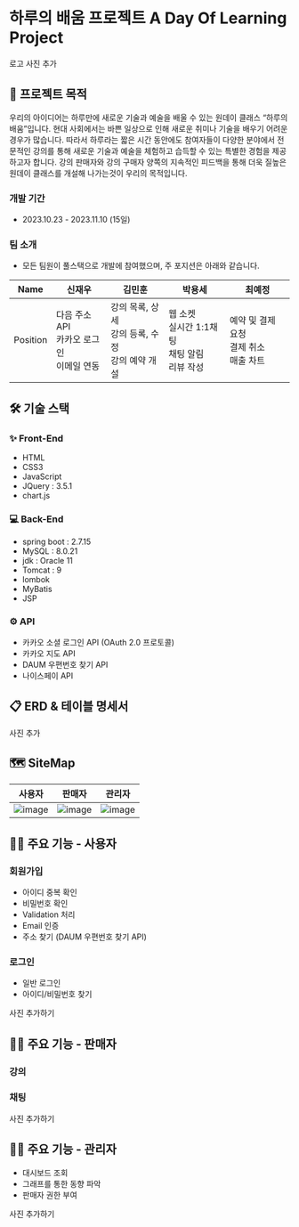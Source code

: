 # 하루의 배움 프로젝트 A Day Of Learning Project
로고 사진 추가


## 📝 프로젝트 목적
우리의 아이디어는 하루만에 새로운 기술과 예술을 배울 수 있는 원데이 클래스 “하루의 배움”입니다. 
현대 사회에서는 바쁜 일상으로 인해 새로운 취미나 기술을 배우기 어려운 경우가 많습니다. 따라서 하루라는 짧은 시간 동안에도 참여자들이 다양한 분야에서 전문적인 강의를 통해 새로운 기술과 예술을 체험하고 습득할 수 있는 특별한 경험을 제공하고자 합니다.
강의 판매자와 강의 구매자 양쪽의 지속적인 피드백을 통해 더욱 질높은 원데이 클래스를 개설해 나가는것이 우리의 목적입니다.

### 개발 기간
- 2023.10.23 - 2023.11.10 (15일)

### 팀 소개
- 모든 팀원이 풀스택으로 개발에 참여했으며, 주 포지션은 아래와 같습니다.

|Name|신재우|김민훈|박용세|최예정|
|------|---|---|---|---|
|Position|다음 주소 API<br>카카오 로그인<br>이메일 연동|강의 목록, 상세<br>강의 등록, 수정<br>강의 예약 개설|웹 소켓<br>실시간 1:1채 팅<br>채팅 알림<br>리뷰 작성|예약 및 결제 요청<br>결제 취소<br>매출 차트|


## 🛠 기술 스택
### ✨ Front-End
- HTML
- CSS3
- JavaScript
- JQuery : 3.5.1
- chart.js

### 💻 Back-End
- spring boot : 2.7.15
- MySQL : 8.0.21
- jdk : Oracle 11
- Tomcat : 9
- lombok
- MyBatis
- JSP

### ⚙ API
- 카카오 소셜 로그인 API (OAuth 2.0 프로토콜)
- 카카오 지도 API
- DAUM 우편번호 찾기 API
- 나이스페이 API



## 📋 ERD & 테이블 명세서
사진 추가


## 🗺 SiteMap
|사용자|판매자|관리자|
|---|---|---|
|![image](https://github.com/tlswodn205/ADayOfLearning/assets/113487440/b121cddf-27ab-487e-afbd-0605b8c9994a)|![image](https://github.com/tlswodn205/ADayOfLearning/assets/113487440/a26a7561-57fa-497e-a2bb-c1aede97e1c5)|![image](https://github.com/tlswodn205/ADayOfLearning/assets/113487440/ed819c3f-e8c1-4dc9-a0f4-e8cfaeebfd89)




## 🙋‍♂️ 주요 기능 - 사용자
### 회원가입
- 아이디 중복 확인
- 비밀번호 확인
- Validation 처리
- Email 인증
- 주소 찾기 (DAUM 우편번호 찾기 API)
  
### 로그인
- 일반 로그인
- 아이디/비밀번호 찾기


사진 추가하기

## 👨‍🍳 주요 기능 - 판매자
### 강의

### 채팅

사진 추가하기

## 👩‍🔧 주요 기능 - 관리자
- 대시보드 조회
- 그래프를 통한 동향 파악
- 판매자 권한 부여

사진 추가하기
